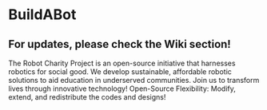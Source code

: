 # BuildABot
## For updates, please check the Wiki section!
The Robot Charity Project is an open-source initiative that harnesses robotics for social good. We develop sustainable, affordable robotic solutions to aid education in underserved communities. Join us to transform lives through innovative technology! Open-Source Flexibility: Modify, extend, and redistribute the codes and designs!
